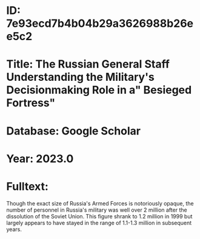 # ID: 7e93ecd7b4b04b29a3626988b26ee5c2
# Title: The Russian General Staff Understanding the Military's Decisionmaking Role in a" Besieged Fortress"
# Database: Google Scholar
# Year: 2023.0
# Fulltext:
Though the exact size of Russia's Armed Forces is notoriously opaque, the number of personnel in Russia's military was well over 2 million after the dissolution of the Soviet Union.
This figure shrank to 1.2 million in 1999 but largely appears to have stayed in the range of 1.1-1.3 million in subsequent years.